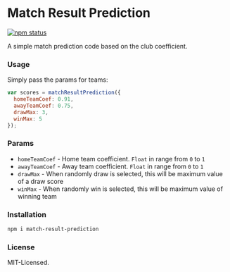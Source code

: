 # Match Result Prediction
[![npm status](https://img.shields.io/badge/npm-v1.0.5-brightgreen.svg)](https://www.npmjs.org/package/roundrobin)

A simple match prediction code based on the club coefficient.

### Usage
Simply pass the params for teams:

```js
var scores = matchResultPrediction({
  homeTeamCoef: 0.91,
  awayTeamCoef: 0.75,
  drawMax: 3,
  winMax: 5
});
```

### Params
- `homeTeamCoef` - Home team coefficient. `Float` in range from `0` to `1`
- `awayTeamCoef` - Away team coefficient. `Float` in range from `0` to `1`
- `drawMax` - When randomly draw is selected, this will be maximum value of a draw score
- `winMax` - When randomly win is selected, this will be maximum value of winning team

### Installation
```bash
npm i match-result-prediction
```

### License
MIT-Licensed.
